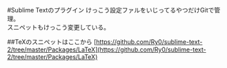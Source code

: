 #Sublime Textのプラグイン
けっこう設定ファルをいじってるやつだけGitで管理。  
スニペットもけっこう変更している。  

##TeXのスニペットはここから
[https://github.com/Ry0/sublime-text-2/tree/master/Packages/LaTeX](https://github.com/Ry0/sublime-text-2/tree/master/Packages/LaTeX)  